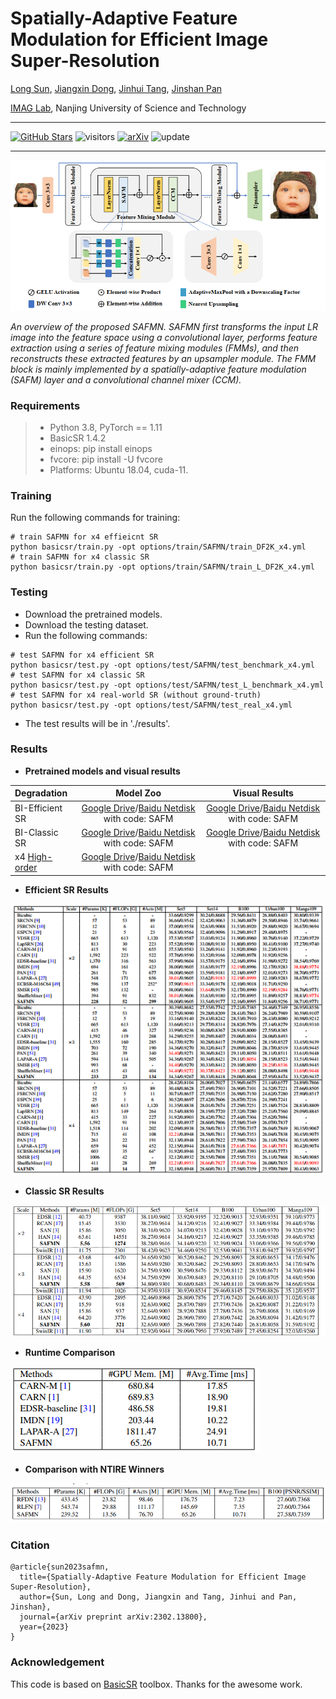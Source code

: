 # Spatially-Adaptive Feature Modulation for Efficient Image Super-Resolution
[Long Sun](https://github.com/sunny2109), [Jiangxin Dong](https://scholar.google.com/citations?user=ruebFVEAAAAJ&hl=zh-CN&oi=ao), [Jinhui Tang](https://scholar.google.com/citations?user=ByBLlEwAAAAJ&hl=zh-CN), [Jinshan Pan](https://jspan.github.io/)

[IMAG Lab](https://imag-njust.net/), Nanjing University of Science and Technology

---
[![GitHub Stars](https://img.shields.io/github/stars/sunny2109/SAFMN?style=social)](https://github.com/sunny2109/SAFMN)  ![visitors](https://visitor-badge.glitch.me/badge?page_id=sunny2109/SAFMN)  [![arXiv](https://img.shields.io/badge/arXiv-Paper-<COLOR>.svg)](https://arxiv.org/pdf/2302.13800.pdf)  ![update](https://badges.strrl.dev/updated/sunny2109/SAFMN)


---
<p align="center">
  <img width="800" src="./figs/framework.png">
</p>

*An overview of the proposed SAFMN. SAFMN first transforms the input LR image into the feature space using a convolutional layer, performs feature extraction using a series of feature mixing modules (FMMs), and then reconstructs these extracted features by an upsampler module. The FMM block is mainly implemented by a spatially-adaptive feature modulation (SAFM) layer and a convolutional channel mixer (CCM).*


### Requirements
> - Python 3.8, PyTorch == 1.11
> - BasicSR 1.4.2
> - einops: pip install einops
> - fvcore: pip install -U fvcore
> - Platforms: Ubuntu 18.04, cuda-11.

### Training
Run the following commands for training:
```
# train SAFMN for x4 effieicnt SR
python basicsr/train.py -opt options/train/SAFMN/train_DF2K_x4.yml
# train SAFMN for x4 classic SR
python basicsr/train.py -opt options/train/SAFMN/train_L_DF2K_x4.yml
```
### Testing 
- Download the pretrained models.
- Download the testing dataset.
- Run the following commands:
```
# test SAFMN for x4 efficient SR
python basicsr/test.py -opt options/test/SAFMN/test_benchmark_x4.yml
# test SAFMN for x4 classic SR
python basicsr/test.py -opt options/test/SAFMN/test_L_benchmark_x4.yml
# test SAFMN for x4 real-world SR (without ground-truth)
python basicsr/test.py -opt options/test/SAFMN/test_real_x4.yml
```
- The test results will be in './results'.

### Results
- **Pretrained models and visual results**

| Degradation | Model Zoo| Visual Results| 
| :----- |:-----: |:-----: |
| BI-Efficient SR | [Google Drive](https://drive.google.com/drive/folders/12O_xgwfgc76DsYbiClYnl6ErCDrsi_S9?usp=share_link)/[Baidu Netdisk](https://pan.baidu.com/s/1mKXahFifHaF14pc1pBWFOg) with code: SAFM | [Google Drive](https://drive.google.com/drive/folders/1s3vJQXDACr799khLLs1ELWL-neljx5vL?usp=share_link)/[Baidu Netdisk](https://pan.baidu.com/s/17q_OuNVTgy7QhtbFu099Jg) with code: SAFM |
| BI-Classic SR | [Google Drive](https://drive.google.com/drive/folders/12O_xgwfgc76DsYbiClYnl6ErCDrsi_S9?usp=share_link)/[Baidu Netdisk](https://pan.baidu.com/s/10jtlG-FYfB8KwYfWsQDOMA) with code: SAFM | [Google Drive](https://drive.google.com/drive/folders/1s3vJQXDACr799khLLs1ELWL-neljx5vL?usp=share_link)/[Baidu Netdisk](https://pan.baidu.com/s/1fYsZ67MNLpPs7OAS9Dn2-w) with code: SAFM |
| x4 [High-order](https://github.com/xinntao/Real-ESRGAN) |[Google Drive](https://drive.google.com/drive/folders/12O_xgwfgc76DsYbiClYnl6ErCDrsi_S9?usp=share_link)/[Baidu Netdisk](https://pan.baidu.com/s/10jtlG-FYfB8KwYfWsQDOMA) with code: SAFM |  |

- **Efficient SR Results**
<img src="./figs/efficient_sr.png">

- **Classic SR Results**
<img src="./figs/classic_sr.png">

- **Runtime Comparison**
<img src="./figs/runtime.png">

- **Comparison with NTIRE Winners**
<img width="800" src="./figs/esr_winner.png">


### Citation
    @article{sun2023safmn,
      title={Spatially-Adaptive Feature Modulation for Efficient Image Super-Resolution},
      author={Sun, Long and Dong, Jiangxin and Tang, Jinhui and Pan, Jinshan},
      journal={arXiv preprint arXiv:2302.13800},
      year={2023}
    }


### Acknowledgement
This code is based on [BasicSR](https://github.com/XPixelGroup/BasicSR) toolbox. Thanks for the awesome work.

